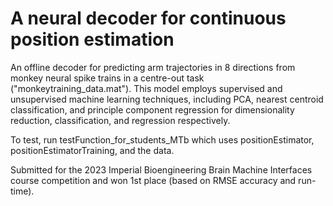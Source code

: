 # A neural decoder for continuous position estimation

An offline decoder for predicting arm trajectories in 8 directions from monkey neural spike trains in a centre-out task ("monkeytraining_data.mat"). This model employs supervised and unsupervised machine learning techniques, including PCA, nearest centroid classification, and principle component regression for dimensionality reduction, classification, and regression respectively. 

To test, run testFunction_for_students_MTb which uses positionEstimator, positionEstimatorTraining, and the data. 
 
Submitted for the 2023 Imperial Bioengineering Brain Machine Interfaces course competition and won 1st place (based on RMSE accuracy and run-time). 
